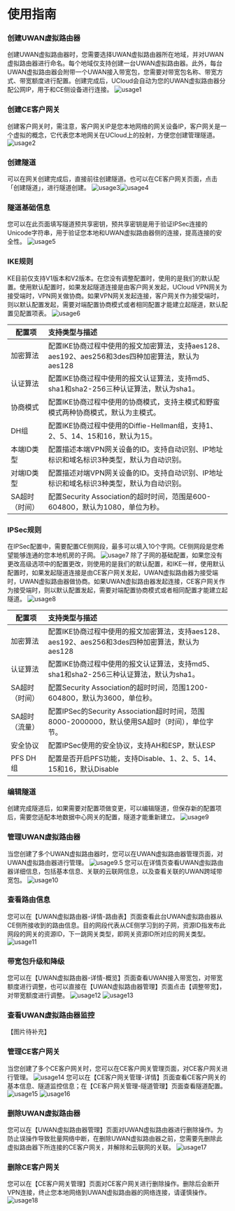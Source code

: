# 使用指南



### 创建UWAN虚拟路由器
创建UWAN虚拟路由器时，您需要选择UWAN虚拟路由器所在地域，并对UWAN虚拟路由器进行命名。每个地域仅支持创建一台UWAN虚拟路由器。此外，每台UWAN虚拟路由器会附带一个UWAN接入带宽包，您需要对带宽包名称、带宽方式、带宽额度进行配置。创建完成后，UCloud会自动为您的UWAN虚拟路由器分配公网IP，用于和CE侧设备进行连接。
![usage1](/images/usage1.png)

### 创建CE客户网关
创建客户网关时，需注意，客户网关IP是您本地网络的网关设备IP，客户网关是一个虚拟的概念，它代表您本地网关在UCloud上的投射，方便您创建管理隧道。
![usage2](/images/usage2.png)

### 创建隧道
可以在网关创建完成后，直接前往创建隧道。也可以在CE客户网关页面，点击「创建隧道」，进行隧道创建。
![usage3](/images/usage3.png)![usage4](/images/usage4.png)

### 隧道基础信息
您可以在此页面填写隧道预共享密钥，预共享密钥是用于验证IPSec连接的Unicode字符串，用于验证您本地和UWAN虚拟路由器侧的连接，提高连接的安全性。
![usage5](/images/usage5.png)

### IKE规则
KE目前仅支持V1版本和V2版本。在您没有调整配置时，使用的是我们的默认配置。使用默认配置时，如果发起隧道连接是由客户网关发起，UCloud VPN网关为接受端时，VPN网关做协商。如果VPN网关发起连接，客户网关作为接受端时，则以默认配置发起，需要对端配置协商模式或者相同配置才能建立起隧道，默认配置见配置项表。
![usage6](/images/usage6.png)


| **配置项** | **支持类型与描述**                                                  |
| --------- | :----------------------------------------------------------- |
| 加密算法 |配置IKE协商过程中使用的报文加密算法，支持aes128、aes192、aes256和3des四种加密算法，默认为aes128 |
| 认证算法  | 配置IKE协商过程中使用的报文认证算法，支持md5、sha1和sha2-256三种认证算法，默认为sha1。 |
| 协商模式| 配置IKE协商过程中使用的协商模式，支持主模式和野蛮模式两种协商模式，默认为主模式。 |
| DH组|配置IKE协商过程中使用的Diffie-Hellman组，支持1、2、5、14、15和16，默认为15。 |
| 本端ID类型 |配置描述本端VPN网关设备的ID。支持自动识别、IP地址标识和域名标识3种类型，默认为自动识别。|
|对端ID类型| 配置描述对端VPN网关设备的ID。支持自动识别、IP地址标识和域名标识3种类型，默认为自动识别。|
|SA超时（时间）| 配置Security Association的超时时间，范围是600-604800，默认为1080，单位为秒。|

### IPSec规则
在IPSec配置中，需要配置CE侧网段，最多可以填入10个字网。CE侧网段是您希望能够连通的您本地机房的子网。
![usage7](/images/usage7.png)
除了子网的基础配置，如果您没有更改高级选项中的配置更改，则使用的是我们的默认配置，和IKE一样，使用默认配置时，如果发起隧道连接是由CE客户网关发起，UWAN虚拟路由器为接受端时，UWAN虚拟路由器做协商。如果UWAN虚拟路由器发起连接，CE客户网关作为接受端时，则以默认配置发起，需要对端配置协商模式或者相同配置才能建立起隧道。 
![usage8](/images/usage8.png)


| **配置项** | **支持类型与描述**                                                  |
| --------- | :----------------------------------------------------------- |
| 加密算法 |配置IKE协商过程中使用的报文加密算法，支持aes128、aes192、aes256和3des四种加密算法，默认为aes128 |
| 认证算法  | 配置IKE协商过程中使用的报文认证算法，支持md5、sha1和sha2-256三种认证算法，默认为sha1。 |
|SA超时（时间）| 配置Security Association的超时时间，范围1200-604800，默认为3600，单位秒。|
|SA超时（流量）| 配置IPSec的Security Association超时时间，范围8000-2000000，默认使用SA超时（时间），单位字节。|
| 安全协议| 配置IPSec使用的安全协议，支持AH和ESP，默认ESP |
| PFS DH组|配置是否开启PFS功能，支持Disable、1、2、5、14、15和16，默认Disable |


### 编辑隧道
创建完成隧道后，如果需要对配置项做变更，可以编辑隧道，但保存新的配置项后，需要您适配本地数据中心网关的配置，隧道才能重新建立。
![usage9](/images/usage9.png)

### 管理UWAN虚拟路由器
当您创建了多个UWAN虚拟路由器时，您可以在UWAN虚拟路由器管理页面，对UWAN虚拟路由器进行管理。
![usage9.5](/images/usage9.5.png)
您可以在详情页查看UWAN虚拟路由器详细信息，包括基本信息、关联的云联网信息，以及查看关联的UWAN跨域带宽包。
![usage10](/images/usage10.png)

### 查看路由信息
您可以在【UWAN虚拟路由器-详情-路由表】页面查看此台UWAN虚拟路由器从CE侧所接收到的路由信息。目的网段代表从CE侧学习到的子网，资源ID指发布此网段的网关的资源ID，下一跳网关类型，即网关资源ID所对应的网关类型。
![usage11](/images/usage11.png)

### 带宽包升级和降级
您可以在【UWAN虚拟路由器-详情-概览】页面查看UWAN接入带宽包，对带宽额度进行调整，也可以直接在【UWAN虚拟路由器管理】页面点击【调整带宽】，对带宽额度进行调整。
![usage12](/images/usage12.png)
![usage13](/images/usage13.png)

### 查看UWAN虚拟路由器监控
【图片待补充】

### 管理CE客户网关
当您创建了多个CE客户网关时，您可以在CE客户网关管理页面，对CE客户网关进行管理。
![usage14](/images/usage14.png)
您可以在【CE客户网关管理-详情】页面查看CE客户网关的基本信息、隧道监控信息；在【CE客户网关管理-隧道管理】页面查看隧道配置。
![usage15](/images/usage15.png)
![usage16](/images/usage16.png)

### 删除UWAN虚拟路由器
您可以在【UWAN虚拟路由器管理】页面对UWAN虚拟路由器进行删除操作。为防止误操作导致批量网络中断，在删除UWAN虚拟路由器之前，您需要先删除此虚拟路由器下所连接的CE客户网关，并解除和云联网的关联。
![usage17](/images/usage17.png)

### 删除CE客户网关
您可以在【CE客户网关管理】页面对CE客户网关进行删除操作。删除后会断开VPN连接，终止您本地网络到UWAN虚拟路由器的网络连接，请谨慎操作。
![usage18](/images/usage18.png)
